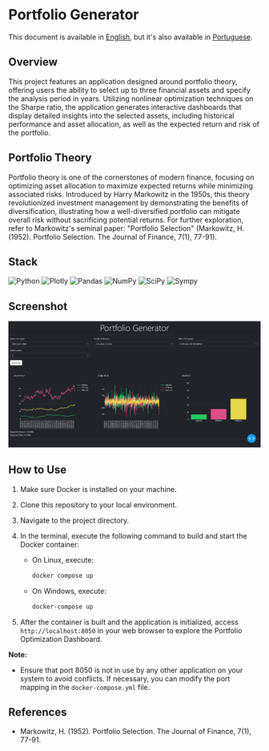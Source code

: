 # Portfolio Generator

This document is available in [English](https://github.com/lucsalm/account-api/blob/main/README.md), but it's also available in [Portuguese](https://github.com/lucsalm/account-api/blob/main/README-pt-BR.md).

## Overview

This project features an application designed around portfolio theory, offering users the ability to select up to three financial assets and specify the analysis period in years. Utilizing nonlinear optimization techniques on the Sharpe ratio, the application generates interactive dashboards that display detailed insights into the selected assets, including historical performance and asset allocation, as well as the expected return and risk of the portfolio.

## Portfolio Theory

Portfolio theory is one of the cornerstones of modern finance, focusing on optimizing asset allocation to maximize expected returns while minimizing associated risks. Introduced by Harry Markowitz in the 1950s, this theory revolutionized investment management by demonstrating the benefits of diversification, illustrating how a well-diversified portfolio can mitigate overall risk without sacrificing potential returns. For further exploration, refer to Markowitz's seminal paper: "Portfolio Selection" (Markowitz, H. (1952). Portfolio Selection. The Journal of Finance, 7(1), 77-91).

## Stack

![Python](https://img.shields.io/badge/python-3670A0?style=for-the-badge&logo=python&logoColor=ffdd54)
![Plotly](https://img.shields.io/badge/Plotly-%233F4F75.svg?style=for-the-badge&logo=plotly&logoColor=white)
![Pandas](https://img.shields.io/badge/pandas-%23150458.svg?style=for-the-badge&logo=pandas&logoColor=white)
![NumPy](https://img.shields.io/badge/numpy-%23013243.svg?style=for-the-badge&logo=numpy&logoColor=white)
![SciPy](https://img.shields.io/badge/SciPy-%230C55A5.svg?style=for-the-badge&logo=scipy&logoColor=%white)
![Sympy](https://img.shields.io/badge/SymPy-3B5526.svg?style=for-the-badge&logo=SymPy&logoColor=white)


## Screenshot

![Portfolio Optimization Dashboard](https://raw.githubusercontent.com/lucsalm/portfolio-generator-dash/main/portfolio-example.png)

## How to Use

1. Make sure Docker is installed on your machine.
2. Clone this repository to your local environment.
3. Navigate to the project directory.
4. In the terminal, execute the following command to build and start the Docker container:
    - On Linux, execute:
        ```bash
        docker compose up
        ```

    - On Windows, execute:
        ```bash
        docker-compose up
        ```

5. After the container is built and the application is initialized, access `http://localhost:8050` in your web browser to explore the Portfolio Optimization Dashboard.

**Note:**
- Ensure that port 8050 is not in use by any other application on your system to avoid conflicts. If necessary, you can modify the port mapping in the `docker-compose.yml` file.

## References

- Markowitz, H. (1952). Portfolio Selection. The Journal of Finance, 7(1), 77-91.

